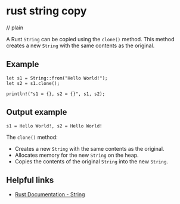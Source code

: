 # rust string copy
// plain

A Rust `String` can be copied using the `clone()` method. This method creates a new `String` with the same contents as the original.

## Example

```
let s1 = String::from("Hello World!");
let s2 = s1.clone();

println!("s1 = {}, s2 = {}", s1, s2);
```

## Output example

```
s1 = Hello World!, s2 = Hello World!
```

The `clone()` method:
- Creates a new `String` with the same contents as the original.
- Allocates memory for the new `String` on the heap.
- Copies the contents of the original `String` into the new `String`.

## Helpful links
- [Rust Documentation - String](https://doc.rust-lang.org/std/string/struct.String.html)
